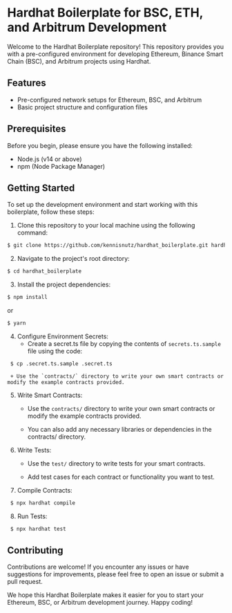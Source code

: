 

# Hardhat Boilerplate for BSC, ETH, and Arbitrum Development
Welcome to the Hardhat Boilerplate repository! This repository provides you with a pre-configured environment for developing Ethereum, Binance Smart Chain (BSC), and Arbitrum projects using Hardhat.

## Features

- Pre-configured network setups for Ethereum, BSC, and Arbitrum
- Basic project structure and configuration files


## Prerequisites

Before you begin, please ensure you have the following installed:

   * Node.js (v14 or above)
   * npm (Node Package Manager)

## Getting Started

To set up the development environment and start working with this boilerplate, follow these steps:

1. Clone this repository to your local machine using the following command:

  ```bash
  $ git clone https://github.com/kennisnutz/hardhat_boilerplate.git hardhat_boilerplate
  ```

2. Navigate to the project's root directory:

  ```bash
  $ cd hardhat_boilerplate
  ```
3. Install the project dependencies:

  ```bash
  $ npm install
  ```
  or 
  ```bash
  $ yarn
  ```
4. Configure Environment Secrets:
     + Create a secret.ts file by copying the contents of `secrets.ts.sample` file using the code:

  ```bash
   $ cp .secret.ts.sample .secret.ts
  ```     
     + Use the `contracts/` directory to write your own smart contracts or modify the example contracts provided.

5. Write Smart Contracts:
     + Use the `contracts/` directory to write your own smart contracts or modify the example contracts provided.

     + You can also add any necessary libraries or dependencies in the contracts/ directory.

6. Write Tests:
     + Use the `test/` directory to write tests for your smart contracts.

     + Add test cases for each contract or functionality you want to test.

7. Compile Contracts:
  ```bash
   $ npx hardhat compile
  ```
8. Run Tests:
  ```bash
   $ npx hardhat test
  ```


## Contributing

Contributions are welcome! If you encounter any issues or have suggestions for improvements, please feel free to open an issue or submit a pull request.



We hope this Hardhat Boilerplate makes it easier for you to start your Ethereum, BSC, or Arbitrum development journey. Happy coding!
   
   


